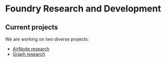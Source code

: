 # Foundry Research and Development

## Current projects

We are working on two diverse projects:

- [AirNode research](The%20Graph%20Research/readme.md)
- [Graph research](The%20Graph%20Research/readme.md)

